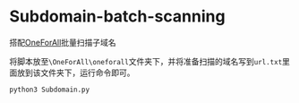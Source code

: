 # Subdomain-batch-scanning
搭配[OneForAll](https://github.com/shmilylty/OneForAll)批量扫描子域名

将脚本放至`\OneForAll\oneforall`文件夹下，并将准备扫描的域名写到`url.txt`里面放到该文件夹下，运行命令即可。

```
python3 Subdomain.py
```
